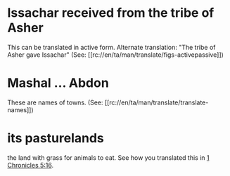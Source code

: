 # Issachar received from the tribe of Asher

This can be translated in active form. Alternate translation: "The tribe of Asher gave Issachar" (See: [[rc://en/ta/man/translate/figs-activepassive]])

# Mashal ... Abdon

These are names of towns. (See: [[rc://en/ta/man/translate/translate-names]])

# its pasturelands

the land with grass for animals to eat. See how you translated this in [1 Chronicles 5:16](../05/16.md).

